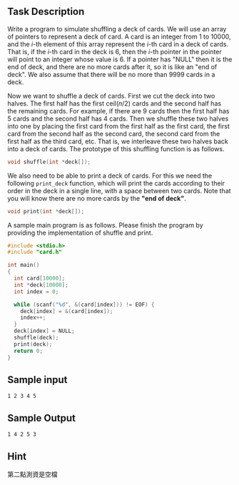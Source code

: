 ## Task Description
Write a program to simulate shuffling a deck of cards. We will use an array of pointers to represent a deck of card. A card is an integer from 1 to 10000, and the $i$-th element of this array represent the $i$-th card in a deck of cards. That is, if the $i$-th card in the deck is 6, then the $i$-th pointer in the pointer will point to an integer whose value is 6. If a pointer has "NULL" then it is the end of deck, and there are no more cards after it, so it is like an "end of deck". We also assume that there will be no more than $9999$ cards in a deck.

Now we want to shuffle a deck of cards. First we cut the deck into two halves. The first half has the first $\text{ceil}(n/2)$ cards and the second half has the remaining cards. For example, if there are 9 cards then the first half has 5 cards and the second half has 4 cards. Then we shuffle these two halves into one by placing the first card from the first half as the first card, the first card from the second half as the second card, the second card from the first half as the third card, etc. That is, we interleave these two halves back into a deck of cards. The prototype of this shuffling function is as follows.

```c
void shuffle(int *deck[]);
```
We also need to be able to print a deck of cards. For this we need the following `print_deck` function, which will print the cards according to their order in the deck in a single line, with a space between two cards. Note that you will know there are no more cards by the **"end of deck"**.
```c
void print(int *deck[]);
```

A sample main program is as follows. Please finish the program by providing the implementation of shuffle and print.

```c
#include <stdio.h>
#include "card.h"

int main()
{
  int card[10000];
  int *deck[10000];
  int index = 0;

  while (scanf("%d", &(card[index])) != EOF) {
    deck[index] = &(card[index]);
    index++;
  }
  deck[index] = NULL;
  shuffle(deck);
  print(deck);  
  return 0;
}
```

## Sample input
```
1 2 3 4 5
```

## Sample Output
```
1 4 2 5 3
```

## Hint

第二點測資是空檔